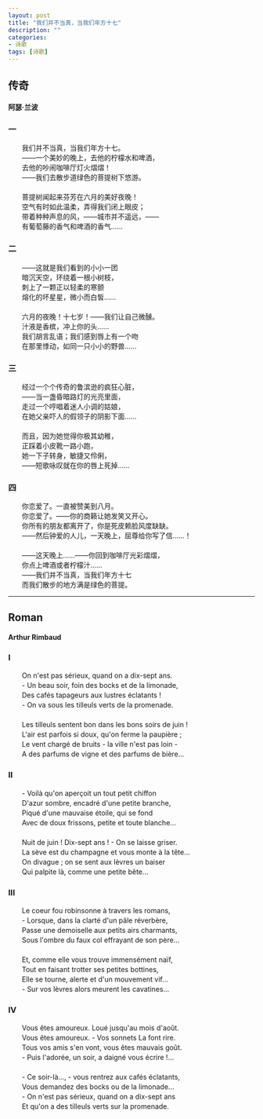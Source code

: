 ```yaml
---
layout: post
title: "我们并不当真，当我们年方十七"
description: ""
categories: 
- 诗歌
tags: [诗歌]
---
```


## 传奇 
#### 阿瑟·兰波    
### 一    
　　我们并不当真，当我们年方十七。   
　　——一个美妙的晚上，去他的柠檬水和啤酒，   
　　去他的吵闹咖啡厅灯火熠熠！   
　　——我们去散步道绿色的菩提树下悠游。   
　　   
　　菩提树闻起来芬芳在六月的美好夜晚！   
　　空气有时如此温柔，弄得我们闭上眼皮；  
　　带着种种声息的风，——城市并不遥远，——  
　　有葡萄藤的香气和啤酒的香气……  
### 二   
　　——这就是我们看到的小小一团  
　　暗沉天空，环绕着一根小树枝，  
　　刺上了一颗正以轻柔的寒颤  
　　熔化的坏星星，微小而白皙……  
　　  
　　六月的夜晚！十七岁！——我们让自己微醺。  
　　汁液是香槟，冲上你的头……  
　　我们胡言乱语；我们感到唇上有一个吻  
　　在那里悸动，如同一只小小的野兽……  
### 三  
　　经过一个个传奇的鲁滨逊的疯狂心脏，  
　　——当一盏昏暗路灯的光亮里面，  
　　走过一个哼唱着迷人小调的姑娘，  
　　在她父亲吓人的假领子的阴影下面……  
　　   
　　而且，因为她觉得你极其幼稚，  
　　正踩着小皮靴一路小跑，  
　　她一下子转身，敏捷又伶俐，  
　　——短歌咏叹就在你的唇上死掉……  
### 四  
　　你恋爱了。一直被赞美到八月。  
　　你恋爱了。——你的商籁让她发笑又开心。  
　　你所有的朋友都离开了，你是死皮赖脸风度缺缺。  
　　——然后钟爱的人儿，一天晚上，屈尊给你写了信……！  
　　  
　　——这天晚上……——你回到咖啡厅光彩熠熠，  
　　你点上啤酒或者柠檬汁……  
　　——我们并不当真，当我们年方十七  
　　而我们散步的地方满是绿色的菩提。  

----------
## Roman ##
#### Arthur Rimbaud ####
### I ###
　　On n'est pas sérieux, quand on a dix-sept ans.  
　　- Un beau soir, foin des bocks et de la limonade,  
　　Des cafés tapageurs aux lustres éclatants !  
　　- On va sous les tilleuls verts de la promenade.  
　　  
　　Les tilleuls sentent bon dans les bons soirs de juin !  
　　L'air est parfois si doux, qu'on ferme la paupière ;  
　　Le vent chargé de bruits - la ville n'est pas loin -  
　　A des parfums de vigne et des parfums de bière...  
### II ###
　　- Voilà qu'on aperçoit un tout petit chiffon  
　　D'azur sombre, encadré d'une petite branche,  
　　Piqué d'une mauvaise étoile, qui se fond  
　　Avec de doux frissons, petite et toute blanche...  
　　  
　　Nuit de juin ! Dix-sept ans ! - On se laisse griser.  
　　La sève est du champagne et vous monte à la tête...  
　　On divague ; on se sent aux lèvres un baiser  
　　Qui palpite là, comme une petite bête...  
### III ###
　　Le coeur fou robinsonne à travers les romans,  
　　- Lorsque, dans la clarté d'un pâle réverbère,  
　　Passe une demoiselle aux petits airs charmants,  
　　Sous l'ombre du faux col effrayant de son père...  
　　  
　　Et, comme elle vous trouve immensément naïf,  
　　Tout en faisant trotter ses petites bottines,  
　　Elle se tourne, alerte et d'un mouvement vif...  
　　- Sur vos lèvres alors meurent les cavatines...  
### IV ###
　　Vous êtes amoureux. Loué jusqu'au mois d'août.  
　　Vous êtes amoureux. - Vos sonnets La font rire.  
　　Tous vos amis s'en vont, vous êtes mauvais goût.   
　　- Puis l'adorée, un soir, a daigné vous écrire !...  
　　  
　　- Ce soir-là..., - vous rentrez aux cafés éclatants,  
　　Vous demandez des bocks ou de la limonade...  
　　- On n'est pas sérieux, quand on a dix-sept ans  
　　Et qu'on a des tilleuls verts sur la promenade.    